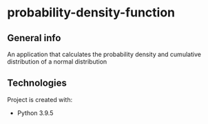 # probability-density-function

## General info
An application that calculates the probability density and cumulative distribution of a normal distribution

## Technologies
Project is created with:
* Python 3.9.5

